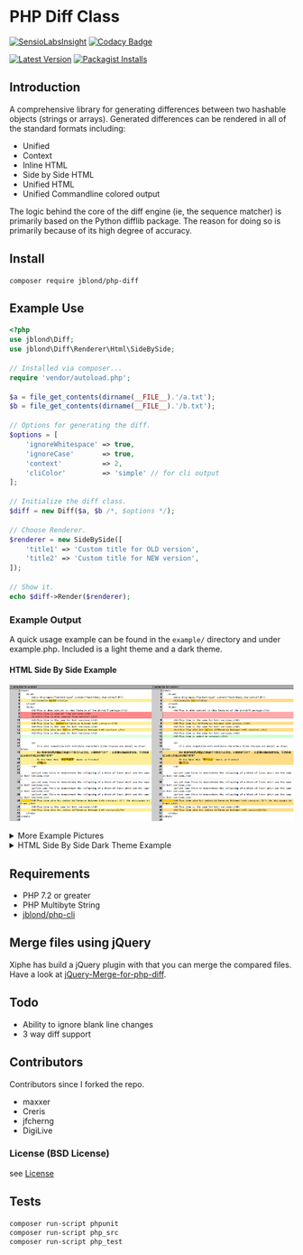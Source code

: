 # PHP Diff Class

[![SensioLabsInsight](https://insight.sensiolabs.com/projects/aa609edb-cdb1-45cf-ad51-afbdab48f6a1/mini.png)](https://insight.sensiolabs.com/projects/aa609edb-cdb1-45cf-ad51-afbdab48f6a1) [![Codacy Badge](https://api.codacy.com/project/badge/Grade/db5f8d57b1234502aeb852afc87e0dfe)](https://www.codacy.com/app/leet31337/php-diff)

[![Latest Version](https://img.shields.io/github/release/JBlond/php-diff.svg?style=flat-square&label=Release)](https://github.com/JBlond/php-diff/releases) [![Packagist Installs](https://badgen.net/packagist/dt/JBlond/php-diff)](https://packagist.org/packages/jblond/php-diff)

## Introduction

A comprehensive library for generating differences between two hashable objects (strings or arrays).
Generated differences can be rendered in all of the standard formats including:

* Unified
* Context
* Inline HTML
* Side by Side HTML
* Unified HTML
* Unified Commandline colored output

The logic behind the core of the diff engine (ie, the sequence matcher) is primarily based on the Python difflib
package. The reason for doing so is primarily because of its high degree of accuracy.

## Install

```shell
composer require jblond/php-diff
```

## Example Use

```PHP
<?php
use jblond\Diff;
use jblond\Diff\Renderer\Html\SideBySide;

// Installed via composer...
require 'vendor/autoload.php';

$a = file_get_contents(dirname(__FILE__).'/a.txt');
$b = file_get_contents(dirname(__FILE__).'/b.txt');

// Options for generating the diff.
$options = [
    'ignoreWhitespace' => true,
    'ignoreCase'       => true,
    'context'          => 2,
    'cliColor'         => 'simple' // for cli output
];

// Initialize the diff class.
$diff = new Diff($a, $b /*, $options */);

// Choose Renderer.
$renderer = new SideBySide([
    'title1' => 'Custom title for OLD version',
    'title2' => 'Custom title for NEW version',
]);

// Show it.
echo $diff->Render($renderer);
```

### Example Output
A quick usage example can be found in the `example/` directory and under example.php. Included is a light theme and a dark theme.

#### HTML Side By Side Example

![HTML Side By Side Example](assets/htmlSideBySide.png "HTML Side By Side Example")

<details><summary>More Example Pictures</summary><br>

#### HTML Inline Example

![HTML Inline Example](assets/htmlInline.png "HTML Inline Example")

#### HTML Unified Example

![HTML Unified Example](assets/htmlUnified.png "HTML Unified Example")

#### Text Unified Example

![Text Unified Example](assets/textUnified.png "Text Unified Example")

#### Text Context Example

![Text Context Example](assets/textContext.png "Text Context Example")

#### Text Unified Console Example

![Text Unified Console Example](assets/textUnifiedCli.png "Text Unified Console Example")

</details>

<details><summary>HTML Side By Side Dark Theme Example</summary><br>


![HTML Side By Side Dark Theme Example](assets/htmlSidebySideDarkTheme.png "HTML Side By Side Dark Theme Example")

</details>

## Requirements

* PHP 7.2 or greater
* PHP Multibyte String
* [jblond/php-cli](https://github.com/jblond/php-cli)

## Merge files using jQuery

Xiphe has build a jQuery plugin with that you can merge the compared files.
Have a look at [jQuery-Merge-for-php-diff](https://github.com/Xiphe/jQuery-Merge-for-php-diff).

## Todo

* Ability to ignore blank line changes
* 3 way diff support

## Contributors

Contributors since I forked the repo.

* maxxer
* Creris
* jfcherng
* DigiLive

### License (BSD License)

see [License](LICENSE)

## Tests

```shell
composer run-script phpunit
composer run-script php_src
composer run-script php_test
```

